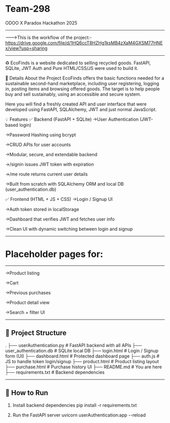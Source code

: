 # Team-298
ODOO X Paradox Hackathon 2025


---------------------------------------------------------------------------------------------------
--->This is the workflow of the project:- https://drive.google.com/file/d/1HQ6ccT8HZHg1ksMB4zXaM4GXSM77HNEx/view?usp=sharing

----------------------------------------------------------------------------------------------------


♻️ EcoFinds is a website dedicated to selling recycled goods.
FastAPI, SQLite, JWT Auth and Pure HTML/CSS/JS were used to build it.

🔧 Details About the Project
EcoFinds offers the basic functions needed for a sustainable second-hand marketplace, including user registering, logging in, posting items and browsing offered goods. The target is to help people buy and sell sustainably, using an accessible and secure system.

Here you will find a freshly created API and user interface that were developed using FastAPI, SQLAlchemy, JWT and just normal JavaScript.

💡 Features
✅ Backend (FastAPI + SQLite)
  ->User Authentication (JWT-based login)

  ->Password Hashing using bcrypt

  ->CRUD APIs for user accounts

  ->Modular, secure, and extendable backend

  ->/signin issues JWT token with expiration

  ->/me route returns current user details

  ->Built from scratch with SQLAlchemy ORM and local DB (user_authentication.db)

  

✅ Frontend (HTML + JS + CSS)
  ->Login / Signup UI

  ->Auth token stored in localStorage

  ->Dashboard that verifies JWT and fetches user info

  ->Clean UI with dynamic switching between login and signup

  
---------------------------------
# Placeholder pages for:
----------------------------------

  ->Product listing

  ->Cart

  ->Previous purchases

  ->Product detail view

  ->Search + filter UI

  
------------------------------
📁 Project Structure
------------------------------
.
├── userAuthentication.py        # FastAPI backend with all APIs
├── user_authentication.db       # SQLite local DB
├── login.html                   # Login / Signup form (UI)
├── dashboard.html               # Protected dashboard page
├── auth.js                      # JS to handle token login/signup
├── product.html                 # Product listing layout
├── purchase.html                # Purchase history UI
├── README.md                    # You are here
├── requirements.txt             # Backend dependencies


--------------
🚀 How to Run
--------------
  1. Install backend dependencies
        pip install -r requirements.txt
     
  2. Run the FastAPI server
        uvicorn userAuthentication:app --reload

  
